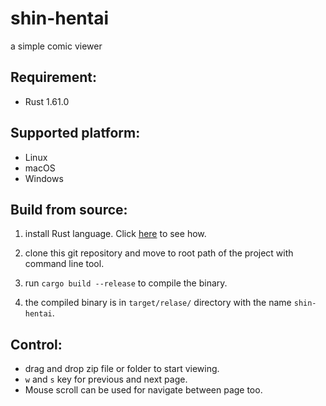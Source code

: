 # shin-hentai
a simple comic viewer

## Requirement:
- Rust 1.61.0

## Supported platform:
- Linux
- macOS
- Windows

## Build from source:
1. install Rust language. Click [here](https://www.rust-lang.org/learn/get-started) to see how.

2. clone this git repository and move to root path of the project with command line tool.

3. run `cargo build --release` to compile the binary.

4. the compiled binary is in `target/relase/` directory with the name `shin-hentai`.

## Control:
- drag and drop zip file or folder to start viewing.
- `w` and `s` key for previous and next page.
- Mouse scroll can be used for navigate between page too.
